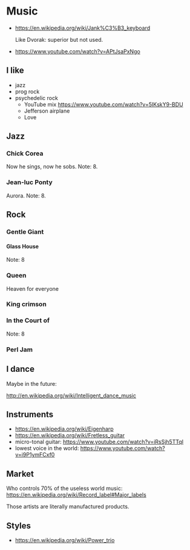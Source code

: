 # Music

-   <https://en.wikipedia.org/wiki/Jank%C3%B3_keyboard>

    Like Dvorak: superior but not used.

-   <https://www.youtube.com/watch?v=APtJsaPxNgo>

## I like

- jazz
- prog rock
- psychedelic rock
    - YouTube mix https://www.youtube.com/watch?v=5IKskY9-BDU
    - Jefferson airplane
    - Love

## Jazz

### Chick Corea

Now he sings, now he sobs. Note: 8.

### Jean-luc Ponty

Aurora. Note: 8.

## Rock

### Gentle Giant

#### Glass House

Note: 8

### Queen

Heaven for everyone

### King crimson

### In the Court of

Note: 8

### Perl Jam

## I dance

Maybe in the future:

<http://en.wikipedia.org/wiki/Intelligent_dance_music>

## Instruments

- <https://en.wikipedia.org/wiki/Eigenharp>
- <https://en.wikipedia.org/wiki/Fretless_guitar>
- micro-tonal guitar: <https://www.youtube.com/watch?v=iRsSjh5TTqI>
- lowest voice in the world: <https://www.youtube.com/watch?v=i9P1ymFCxf0>

## Market

Who controls 70% of the useless world music: <https://en.wikipedia.org/wiki/Record_label#Major_labels>

Those artists are literally manufactured products.

## Styles

- <https://en.wikipedia.org/wiki/Power_trio>
